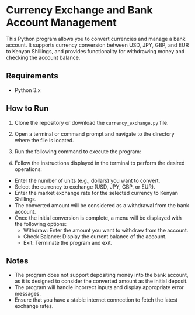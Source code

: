 # Currency Exchange and Bank Account Management

This Python program allows you to convert currencies and manage a bank account. It supports currency conversion between USD, JPY, GBP, and EUR to Kenyan Shillings, and provides functionality for withdrawing money and checking the account balance.

## Requirements

- Python 3.x

## How to Run

1. Clone the repository or download the `currency_exchange.py` file.

2. Open a terminal or command prompt and navigate to the directory where the file is located.

3. Run the following command to execute the program:


4. Follow the instructions displayed in the terminal to perform the desired operations:

- Enter the number of units (e.g., dollars) you want to convert.
- Select the currency to exchange (USD, JPY, GBP, or EUR).
- Enter the market exchange rate for the selected currency to Kenyan Shillings.
- The converted amount will be considered as a withdrawal from the bank account.
- Once the initial conversion is complete, a menu will be displayed with the following options:
  - Withdraw: Enter the amount you want to withdraw from the account.
  - Check Balance: Display the current balance of the account.
  - Exit: Terminate the program and exit.

## Notes

- The program does not support depositing money into the bank account, as it is designed to consider the converted amount as the initial deposit.
- The program will handle incorrect inputs and display appropriate error messages.
- Ensure that you have a stable internet connection to fetch the latest exchange rates.

